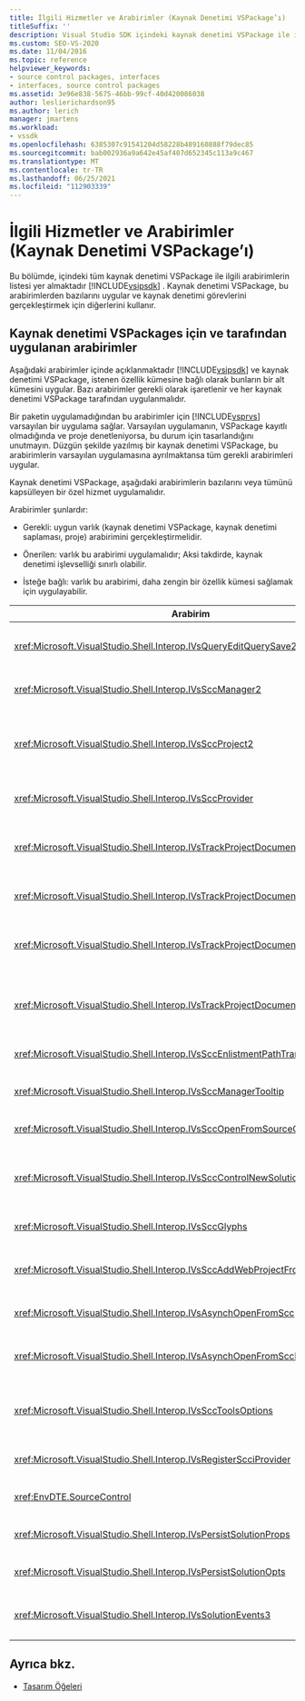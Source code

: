 ```yaml
---
title: İlgili Hizmetler ve Arabirimler (Kaynak Denetimi VSPackage’ı)
titleSuffix: ''
description: Visual Studio SDK içindeki kaynak denetimi VSPackage ile ilgili arabirimler hakkında bilgi edinin. Paket bazı arabirimleri uygular ve kaynak denetimi için diğerlerini kullanır.
ms.custom: SEO-VS-2020
ms.date: 11/04/2016
ms.topic: reference
helpviewer_keywords:
- source control packages, interfaces
- interfaces, source control packages
ms.assetid: 3e96e838-5675-46bb-99cf-40d420086038
author: leslierichardson95
ms.author: lerich
manager: jmartens
ms.workload:
- vssdk
ms.openlocfilehash: 6385307c91541204d58228b489160888f79dec85
ms.sourcegitcommit: bab002936a9a642e45af407d652345c113a9c467
ms.translationtype: MT
ms.contentlocale: tr-TR
ms.lasthandoff: 06/25/2021
ms.locfileid: "112903339"
---
```

# <a name="related-services-and-interfaces-source-control-vspackage"></a>İlgili Hizmetler ve Arabirimler (Kaynak Denetimi VSPackage’ı)

Bu bölümde, içindeki tüm kaynak denetimi VSPackage ile ilgili arabirimlerin listesi yer almaktadır [!INCLUDE[vsipsdk](../../extensibility/includes/vsipsdk_md.md)] . Kaynak denetimi VSPackage, bu arabirimlerden bazılarını uygular ve kaynak denetimi görevlerini gerçekleştirmek için diğerlerini kullanır.

## <a name="interfaces-implemented-by-and-for-source-control-vspackages"></a>Kaynak denetimi VSPackages için ve tarafından uygulanan arabirimler

 Aşağıdaki arabirimler içinde açıklanmaktadır [!INCLUDE[vsipsdk](../../extensibility/includes/vsipsdk_md.md)] ve kaynak denetimi VSPackage, istenen özellik kümesine bağlı olarak bunların bir alt kümesini uygular. Bazı arabirimler gerekli olarak işaretlenir ve her kaynak denetimi VSPackage tarafından uygulanmalıdır.

 Bir paketin uygulamadığından bu arabirimler için [!INCLUDE[vsprvs](../../code-quality/includes/vsprvs_md.md)] varsayılan bir uygulama sağlar. Varsayılan uygulamanın, VSPackage kayıtlı olmadığında ve proje denetleniyorsa, bu durum için tasarlandığını unutmayın. Düzgün şekilde yazılmış bir kaynak denetimi VSPackage, bu arabirimlerin varsayılan uygulamasına ayrılmaktansa tüm gerekli arabirimleri uygular.

 Kaynak denetimi VSPackage, aşağıdaki arabirimlerin bazılarını veya tümünü kapsülleyen bir özel hizmet uygulamalıdır.

 Arabirimler şunlardır:

- Gerekli: uygun varlık (kaynak denetimi VSPackage, kaynak denetimi saplaması, proje) arabirimini gerçekleştirmelidir.

- Önerilen: varlık bu arabirimi uygulamalıdır; Aksi takdirde, kaynak denetimi işlevselliği sınırlı olabilir.

- İsteğe bağlı: varlık bu arabirimi, daha zengin bir özellik kümesi sağlamak için uygulayabilir.

| Arabirim | Amaç | Uygulayan | Uygulamaktır? |
| - | - |--------------------------|-------------|
| <xref:Microsoft.VisualStudio.Shell.Interop.IVsQueryEditQuerySave2> | Düzenleyiciler bir dosyayı değiştirmeden veya kaydetmeden önce bu arabirimi çağırır. Kaynak denetimi VSPackage dosyayı kullanıma alabilir veya kullanıma alma başarısız olursa işlemi reddedebilir. | Kaynak denetimi VSPackage | Önerilen |
| <xref:Microsoft.VisualStudio.Shell.Interop.IVsSccManager2> | Bu arabirim, projeler için temel kaynak denetim işlevlerini sağlar; örneğin, kaynak denetimiyle Proje kaydetme ve kaydı silme ve temel kaynak denetim glifleri için destek sağlama. | Kaynak denetimi VSPackage | Gerekli |
| <xref:Microsoft.VisualStudio.Shell.Interop.IVsSccProject2> | Bu arabirim, <xref:Microsoft.VisualStudio.Shell.Interop.IVsHierarchy> <xref:System.Runtime.InteropServices.Marshal.QueryInterface%2A> işlevini kullanarak veya yalnızca öğesine uygulayan nesne atama yoluyla elde edilir `IVsHierarchy` `IVsSccProject2` . Dosyaları bir projede kaynak denetimi altında veya geçerli kaynak denetimi durumu veya konumu projesine bildirerek almak için kullanılır. | Project | Gerekli |
| <xref:Microsoft.VisualStudio.Shell.Interop.IVsSccProvider> | Tümleştirme modülü geçerli etkin VSPackage 'ı ayarlamak için bu arabirimi kullanır. | Kaynak denetimi VSPackage | Gerekli |
| <xref:Microsoft.VisualStudio.Shell.Interop.IVsTrackProjectDocuments2> | Bu arabirim bir abonelik modelini temel alır. Herhangi bir VSPackage, belge olaylarını almak istediğini ve gerçekleşmeyi izleyen olaylar üzerinde kabuk önermeyi işaret edebilir. Tarafından uygulanır ve işlenir; [!INCLUDE[vsprvs](../../code-quality/includes/vsprvs_md.md)] Bu, ' de ' i uygulayan olayları `IVsTrackProjectDocumentsEvents2` VSPackage 'a geçirir. | Kaynak denetimi saplaması | Gerekli |
| <xref:Microsoft.VisualStudio.Shell.Interop.IVsTrackProjectDocuments3> | Bu arabirim toplu işleme, eşitlenen okuma/yazma işlemleri ve gelişmiş bir yöntem sağlar `OnQueryAddFiles` . | Kaynak denetimi saplaması | Gerekli |
| <xref:Microsoft.VisualStudio.Shell.Interop.IVsTrackProjectDocumentsEvents2> | **Çözüm Gezgini** ve projeleri projelere yeni dosyalar eklendiğinde veya dosyalar ve klasörler yeniden adlandırıldığında veya projelerden silindiğinde bu arabirimi çağırır. Kaynak denetimi VSPackage proje dosyasını kullanıma alabilir veya işlemi iptal edebilir. | Kaynak denetimi VSPackage | Önerilen |
| <xref:Microsoft.VisualStudio.Shell.Interop.IVsTrackProjectDocumentsEvents3> | **Çözüm Gezgini** ve projeleri, IVstrackProjectDocuments3 arabiriminin yöntemlerine yapılan çağrılara yanıt olarak bu arabirimi çağırır. Kaynak denetimi VSPackage toplu işlemleri izleyebilir, okuma/yazma işlemlerini eşitler ve daha gelişmiş bir `OnQueryAddFiles` yöntemle çalışır. | Kaynak denetimi VSPackage | Önerilen |
| <xref:Microsoft.VisualStudio.Shell.Interop.IVsSccEnlistmentPathTranslation> | Bu arabirim, Web projeleri için kayıt yönetimi desteği sağlar. | Kaynak denetimi VSPackage | Önerilen |
| <xref:Microsoft.VisualStudio.Shell.Interop.IVsSccManagerTooltip> | Bu arabirim, projelerdeki kaynak denetimli dosyalar için araç Ipuçlarını almak için kullanılır. | Kaynak denetimi VSPackage | İsteğe Bağlı |
| <xref:Microsoft.VisualStudio.Shell.Interop.IVsSccOpenFromSourceControl> | Bu arabirim, ad alanı uzantısı desteği sağlar. | Kaynak denetimi VSPackage | İsteğe Bağlı |
| <xref:Microsoft.VisualStudio.Shell.Interop.IVsSccControlNewSolution> | VSPackage, bir ad alanı uzantısını **Yeni**, **Aç** veya **Kaydet** iletişim kutularıyla bütünleştirmek için bu arabirimi kullanır. Sonuç olarak, projeler oluşturma sırasında kaynak denetimine otomatik olarak eklenebilir veya bir Kaydet işlemi etkin olduğunda kaynak denetimine eklenebilir. | Kaynak denetimi VSPackage | İsteğe Bağlı |
| <xref:Microsoft.VisualStudio.Shell.Interop.IVsSccGlyphs> | VSPackage, **Çözüm Gezgini** içindeki düğümler için kaynak denetim glifleri olarak ek Glifler tanımlamak üzere bu arabirimi kullanır. | Kaynak denetimi VSPackage | İsteğe Bağlı |
| <xref:Microsoft.VisualStudio.Shell.Interop.IVsSccAddWebProjectFromSourceControl> | Web projeleri için **Ekle** iletişim kutusu bu arabirimi kullanır. Kaynak denetim konumuna göz atmak ve bu konumdaki kaynak denetim deposuna daha önce eklenmiş bir Web projesini açmak için yöntemler sağlar. | Kaynak denetimi VSPackage | Önerilen |
| <xref:Microsoft.VisualStudio.Shell.Interop.IVsAsynchOpenFromScc> | Bu arabirim, kaynak denetiminden projelerin zaman uyumsuz (arka plan) yüklemesi için destek sağlar. | Kaynak denetimi VSPackage | İsteğe Bağlı |
| <xref:Microsoft.VisualStudio.Shell.Interop.IVsAsynchOpenFromSccProjectEvents> | Bu arabirim, projelerin tarafından başlatılan zaman uyumsuz yüklemenin ilerlemesini izlemesini sağlar <xref:Microsoft.VisualStudio.Shell.Interop.IVsAsynchOpenFromScc> . | Project | İsteğe Bağlı |
| <xref:Microsoft.VisualStudio.Shell.Interop.IVsSccToolsOptions> | Bu arabirim, IDE 'nin etkin kaynak denetimi VSPackage 'ı sorgulamasını sağlar. IDE, etkin kaynak denetimi VSPackage kaydı olmadığında bile anlamı olan kaynak denetimi ayarlarının değerini sorgular. Bu arabirim tarafından uygulanır ve işlenir [!INCLUDE[vsprvs](../../code-quality/includes/vsprvs_md.md)] . | Kaynak denetimi saplaması | Gerekli |
| <xref:Microsoft.VisualStudio.Shell.Interop.IVsRegisterScciProvider> | Bu arabirim, kaynak denetimi VSPackage kaydı sırasında kullanılır. | Kaynak denetimi saplaması | Gerekli |
| <xref:EnvDTE.SourceControl> | Bu arabirim Otomasyon 'da kullanılır. Bu nedenle, yalnızca herhangi bir kullanıcı arabirimi görüntülenmeden yürütülebilecek işlevleri kullanıma sunar. | Kaynak denetimi VSPackage | İsteğe Bağlı |
| <xref:Microsoft.VisualStudio.Shell.Interop.IVsPersistSolutionProps> | Bu arabirim, kaynak denetimi ayarlarını çözüm (. sln) dosyasına kaydetmek için kullanılır. Ayarlar, kaynak denetim konumu ve kaynak denetimi durum bayraklarını içerir. | Kaynak denetimi VSPackage | Önerilen |
| <xref:Microsoft.VisualStudio.Shell.Interop.IVsPersistSolutionOpts> | Bu arabirim, kaynak denetimi ayarlarını çözüm seçenekleri (. suo) dosyasına kaydetmek için kullanılır. Bu, geçerli kullanıcının kayıt konumu gibi kullanıcıya özgü kaynak denetimi ayarlarını içerebilir. | Kaynak denetimi VSPackage | Önerilen |
| <xref:Microsoft.VisualStudio.Shell.Interop.IVsSolutionEvents3> | Bu arabirim, çözümleri kapatmadan önce proje dosyalarını iade etme ya da bir projeyi açarken kaynak denetiminden yeni dosya alma gibi işlemleri gerçekleştirmek için olayları izlemek üzere kullanılır. | Kaynak denetimi VSPackage | Önerilen |

## <a name="see-also"></a>Ayrıca bkz.
- [Tasarım Öğeleri](../../extensibility/internals/source-control-vspackage-design-elements.md)
